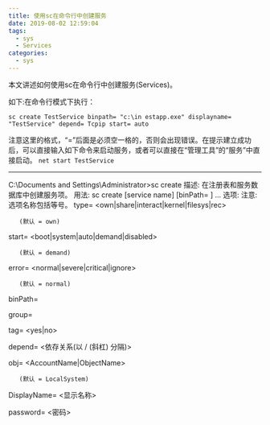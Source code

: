 ```yaml
---
title: 使用sc在命令行中创建服务
date: 2019-08-02 12:59:04
tags: 
  - sys
  - Services
categories: 
  - sys
---
```


本文讲述如何使用sc在命令行中创建服务(Services)。

<!-- more -->

如下:在命令行模式下执行：        
```
sc create TestService binpath= "c:\in estapp.exe" displayname= "TestService" depend= Tcpip start= auto 
```
注意这里的格式，“=”后面是必须空一格的，否则会出现错误。在提示建立成功后，可以直接输入如下命令来启动服务，或者可以直接在“管理工具”的“服务”中直接启动。 
```net start TestService```

---

C:\Documents and Settings\Administrator>sc create 
描述: 
在注册表和服务数据库中创建服务项。 
用法: 
sc <server> create [service name] [binPath= ] <option1> <option2>... 
选项: 
注意: 选项名称包括等号。 
type= <own|share|interact|kernel|filesys|rec> 

       (默认 = own) 

start= <boot|system|auto|demand|disabled> 

       (默认 = demand) 

error= <normal|severe|critical|ignore> 

       (默认 = normal) 

binPath= <BinaryPathName> 

group= <LoadOrderGroup> 

tag= <yes|no> 

depend= <依存关系(以 / (斜杠) 分隔)> 

obj= <AccountName|ObjectName> 

       (默认 = LocalSystem) 

DisplayName= <显示名称> 

password= <密码> 